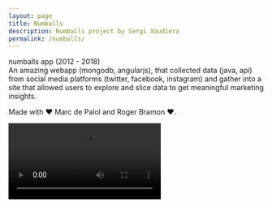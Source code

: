 ```yaml
---
layout: page
title: Numballs
description: Numballs project by Sergi Xaudiera
permalink: /numballs/
---
```

<aside>numballs app (2012 - 2018)</aside>
An amazing webapp (mongodb, angularjs), that collected data (java, api) from social media platforms (twitter, facebook, instagram) and gather into a site that allowed users to explore and slice data to get meaningful marketing insights. 

Made with ❤ Marc de Palol and Roger Bramon ❤.

<video controls>
  <source src="/img/20180823_videoscreen_numballs.mp4" type="video/mp4">
  Your browser does not support HTML5 video.
</video>
